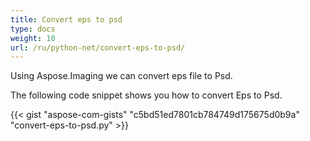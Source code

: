 ```yaml
---
title: Convert eps to psd
type: docs
weight: 10
url: /ru/python-net/convert-eps-to-psd/
---
```


Using Aspose.Imaging we can convert eps file to Psd.

The following code snippet shows you how to convert Eps to Psd.

{{< gist "aspose-com-gists" "c5bd51ed7801cb784749d175675d0b9a" "convert-eps-to-psd.py" >}}
